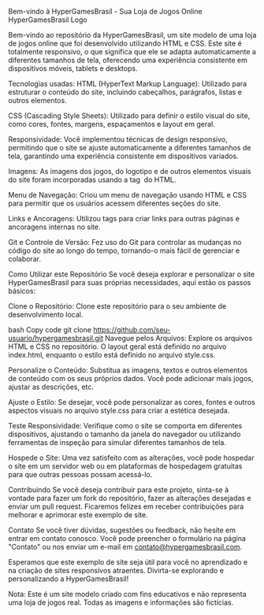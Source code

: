 Bem-vindo à HyperGamesBrasil - Sua Loja de Jogos Online
HyperGamesBrasil Logo

Bem-vindo ao repositório da HyperGamesBrasil, um site modelo de uma loja de jogos online que foi desenvolvido utilizando HTML e CSS. Este site é totalmente responsivo, o que significa que ele se adapta automaticamente a diferentes tamanhos de tela, oferecendo uma experiência consistente em dispositivos móveis, tablets e desktops.

Tecnologias usadas:
HTML (HyperText Markup Language): Utilizado para estruturar o conteúdo do site, incluindo cabeçalhos, parágrafos, listas e outros elementos.

CSS (Cascading Style Sheets): Utilizado para definir o estilo visual do site, como cores, fontes, margens, espaçamentos e layout em geral.

Responsividade: Você implementou técnicas de design responsivo, permitindo que o site se ajuste automaticamente a diferentes tamanhos de tela, garantindo uma experiência consistente em dispositivos variados.

Imagens: As imagens dos jogos, do logotipo e de outros elementos visuais do site foram incorporadas usando a tag <img> do HTML.

Menu de Navegação: Criou um menu de navegação usando HTML e CSS para permitir que os usuários acessem diferentes seções do site.

Links e Ancoragens: Utilizou tags <a> para criar links para outras páginas e ancoragens internas no site.

Git e Controle de Versão: Fez uso do Git para controlar as mudanças no código do site ao longo do tempo, tornando-o mais fácil de gerenciar e colaborar.

Como Utilizar este Repositório
Se você deseja explorar e personalizar o site HyperGamesBrasil para suas próprias necessidades, aqui estão os passos básicos:

Clone o Repositório: Clone este repositório para o seu ambiente de desenvolvimento local.

bash
Copy code
git clone https://github.com/seu-usuario/hypergamesbrasil.git
Navegue pelos Arquivos: Explore os arquivos HTML e CSS no repositório. O layout geral está definido no arquivo index.html, enquanto o estilo está definido no arquivo style.css.

Personalize o Conteúdo: Substitua as imagens, textos e outros elementos de conteúdo com os seus próprios dados. Você pode adicionar mais jogos, ajustar as descrições, etc.

Ajuste o Estilo: Se desejar, você pode personalizar as cores, fontes e outros aspectos visuais no arquivo style.css para criar a estética desejada.

Teste Responsividade: Verifique como o site se comporta em diferentes dispositivos, ajustando o tamanho da janela do navegador ou utilizando ferramentas de inspeção para simular diferentes tamanhos de tela.

Hospede o Site: Uma vez satisfeito com as alterações, você pode hospedar o site em um servidor web ou em plataformas de hospedagem gratuitas para que outras pessoas possam acessá-lo.

Contribuindo
Se você deseja contribuir para este projeto, sinta-se à vontade para fazer um fork do repositório, fazer as alterações desejadas e enviar um pull request. Ficaremos felizes em receber contribuições para melhorar e aprimorar este exemplo de site.

Contato
Se você tiver dúvidas, sugestões ou feedback, não hesite em entrar em contato conosco. Você pode preencher o formulário na página "Contato" ou nos enviar um e-mail em contato@hypergamesbrasil.com.

Esperamos que este exemplo de site seja útil para você no aprendizado e na criação de sites responsivos atraentes. Divirta-se explorando e personalizando a HyperGamesBrasil!

Nota: Este é um site modelo criado com fins educativos e não representa uma loja de jogos real. Todas as imagens e informações são fictícias.
